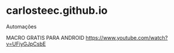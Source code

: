 # carlosteec.github.io
Automações

MACRO GRATIS PARA ANDROID
https://www.youtube.com/watch?v=UFiyGJpCsbE
